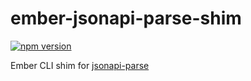 # ember-jsonapi-parse-shim

[![npm version](https://badge.fury.io/js/ember-jsonapi-parse-shim.svg)](https://badge.fury.io/js/ember-jsonapi-parse-shim)

Ember CLI shim for [jsonapi-parse](https://github.com/mysidewalk/jsonapi-parse)
